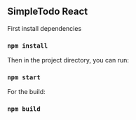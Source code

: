## SimpleTodo React

First install dependencies

### `npm install`

Then in the project directory, you can run:

### `npm start`

For the build:
### `npm build`


